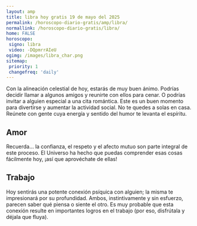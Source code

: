 ```yaml
---
layout: amp
title: libra hoy gratis 19 de mayo del 2025 
permalink: /horoscopo-diario-gratis/amp/libra/
normallink: /horoscopo-diario-gratis/libra/
home: FALSE
horoscopo:
 signo: libra
 video: -DQpmrrAIeU
ogimg: /images/libra_char.png
sitemap:
 priority: 1
 changefreq: 'daily'
---
```



Con la alineación celestial de hoy, estarás de muy buen ánimo. Podrías decidir llamar a algunos amigos y reunirte con ellos para cenar. O podrías invitar a alguien especial a una cita romántica. Este es un buen momento para divertirse y aumentar la actividad social. No te quedes a solas en casa. Reúnete con gente cuya energía y sentido del humor te levanta el espíritu.

## Amor

Recuerda... la confianza, el respeto y el afecto mutuo son parte integral de este proceso. El Universo ha hecho que puedas comprender esas cosas fácilmente hoy, ¡así que aprovéchate de ellas!

## Trabajo

Hoy sentirás una potente conexión psíquica con alguien; la misma te impresionará por su profundidad. Ambos, instintivamente y sin esfuerzo, parecen saber qué piensa o siente el otro. Es muy probable que esta conexión resulte en importantes logros en el trabajo (por eso, disfrútala y déjala que fluya).